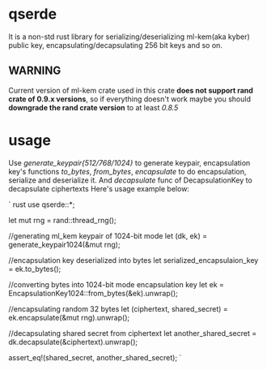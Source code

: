 # qserde
It is a non-std rust library for serializing/deserializing ml-kem(aka kyber) public key, encapsulating/decapsulating 256 bit keys and so on.
## WARNING
Current version of ml-kem crate used in this crate **does not support rand crate of 0.9.x versions**, so if everything doesn't work maybe you should **downgrade the rand crate version** to at least *0.8.5*
# usage
Use _generate_keypair{512/768/1024}_ to generate keypair, encapsulation key's functions *to_bytes*, *from_bytes*, *encapsulate* to do encapsulation, serialize and deserialize it. And *decapsulate* func of DecapsulationKey to decapsulate ciphertexts
Here's usage example below:

` rust
use qserde::*;

let mut rng = rand::thread_rng();

//generating ml_kem keypair of 1024-bit mode
let (dk, ek) = generate_keypair1024(&mut rng);

//encapsulation key deserialized into bytes
let serialized_encapsulaion_key = ek.to_bytes();

//converting bytes into 1024-bit mode encapsulation key
let ek = EncapsulationKey1024::from_bytes(&ek).unwrap();

//encapsulating random 32 bytes
let (ciphertext, shared_secret) = ek.encapsulate(&mut rng).unwrap();

//decapsulating shared secret from ciphertext
let another_shared_secret = dk.decapsulate(&ciphertext).unwrap();

assert_eq!(shared_secret, another_shared_secret);
`